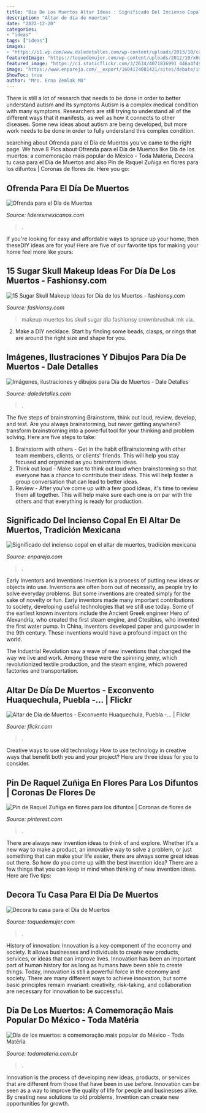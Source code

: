 ```yaml
---
title: "Dia De Los Muertos Altar Ideas : Significado Del Incienso Copal En El Altar De Muertos, Tradición Mexicana"
description: "Altar de día de muertos"
date: "2022-12-20"
categories:
- "ideas"
tags: ["ideas"]
images:
- "https://i1.wp.com/www.daledetalles.com/wp-content/uploads/2013/10/calaveritas51.jpg"
featuredImage: "https://toquedemujer.com/wp-content/uploads/2012/10/xHa1B5K4tg3dfkI90m7g4v8vNzzmhQwLVWclw-uPyGc.jpg"
featured_image: "https://c1.staticflickr.com/3/2634/4071836991_446a4f4926_b.jpg"
image: "https://www.enpareja.com/__export/1604174081421/sites/debate/img/2020/10/31/inciensox_crop1604174033807.jpg_242310155.jpg"
ShowToc: true
author: "Mrs. Erna Zemlak MD"
---
```



There is still a lot of research that needs to be done in order to better understand autism and its symptoms
Autism is a complex medical condition with many symptoms. Researchers are still trying to understand all of the different ways that it manifests, as well as how it connects to other diseases. Some new ideas about autism are being developed, but more work needs to be done in order to fully understand this complex condition.

	

		
searching about Ofrenda para el Día de Muertos you've came to the right page. We have 8 Pics about Ofrenda para el Día de Muertos like Día de los muertos: a comemoração mais popular do México - Toda Matéria, Decora tu casa para el Día de Muertos and also Pin de Raquel Zuñiga en flores para los difuntos | Coronas de flores de. Here you go:
		
    
## Ofrenda Para El Día De Muertos

<img loading=lazy src="https://lideresmexicanos.com/wp-content/uploads/2017/10/altar-de-muertos-elementos_0-1.jpg" onerror="this.onerror=null;this.src='https://tse1.mm.bing.net/th?id=OIP.Lg1nRr1GydUzHy_L9kgT3QHaLx&amp;pid=15.1';" alt="Ofrenda para el Día de Muertos">

_Source: lideresmexicanos.com_

>. 

	

If you're looking for easy and affordable ways to spruce up your home, then theseDIY ideas are for you! Here are five of our favorite tips for making your home feel more like yours: 

    
## 15 Sugar Skull Makeup Ideas For Día De Los Muertos - Fashionsy.com

<img loading=lazy src="https://fashionsy.com/wp-content/uploads/2016/11/anna20-630x840.jpeg" onerror="this.onerror=null;this.src='https://tse1.mm.bing.net/th?id=OIP.ey1UDIxS4ROqBGEgUSby7AHaJ4&amp;pid=15.1';" alt="15 Sugar Skull Makeup Ideas for Día de los Muertos - fashionsy.com">

_Source: fashionsy.com_

>makeup muertos los skull sugar día fashionsy crownbrushuk mk via. 

	

2. Make a DIY necklace. Start by finding some beads, clasps, or rings that are around the right size and shape for you.

    
## Imágenes, Ilustraciones Y Dibujos Para Día De Muertos - Dale Detalles

<img loading=lazy src="https://i1.wp.com/www.daledetalles.com/wp-content/uploads/2013/10/calaveritas51.jpg" onerror="this.onerror=null;this.src='https://tse3.mm.bing.net/th?id=OIP.D8sEEOQvSmN7a83y4k5fQAAAAA&amp;pid=15.1';" alt="Imágenes, ilustraciones y dibujos para Día de Muertos - Dale Detalles">

_Source: daledetalles.com_

>. 

	

The five steps of brainstroming:Brainstorm, think out loud, review, develop, and test.
Are you always brainstorming, but never getting anywhere? transform brainstroming into a powerful tool for your thinking and problem solving. Here are five steps to take: 
1. Brainstorm with others - Get in the habit ofBrainstorming with other team members, clients, or clients' friends. This will help you stay focused and organized as you brainstorm ideas. 
2. Think out loud - Make sure to think out loud when brainstorming so that everyone has a chance to contribute their ideas. This will help foster a group conversation that can lead to better ideas. 
3. Review - After you've come up with a few good ideas, it's time to review them all together. This will help make sure each one is on par with the others and that everything is ready for production. 

    
## Significado Del Incienso Copal En El Altar De Muertos, Tradición Mexicana

<img loading=lazy src="https://www.enpareja.com/__export/1604174081421/sites/debate/img/2020/10/31/inciensox_crop1604174033807.jpg_242310155.jpg" onerror="this.onerror=null;this.src='https://tse3.mm.bing.net/th?id=OIP.56yU99IDSPP_c0BAXnnzYgHaEk&amp;pid=15.1';" alt="Significado del incienso copal en el altar de muertos, tradición mexicana">

_Source: enpareja.com_

>. 

	

Early Inventors and Inventions
Invention is a process of putting new ideas or objects into use. Inventions are often born out of necessity, as people try to solve everyday problems. But some inventions are created simply for the sake of novelty or fun. Early inventors made many important contributions to society, developing useful technologies that we still use today.
Some of the earliest known inventors include the Ancient Greek engineer Hero of Alexandria, who created the first steam engine, and Ctesibius, who invented the first water pump. In China, inventors developed paper and gunpowder in the 9th century. These inventions would have a profound impact on the world.

The Industrial Revolution saw a wave of new inventions that changed the way we live and work. Among these were the spinning jenny, which revolutionized textile production, and the steam engine, which powered factories and transportation.

    
## Altar De Día De Muertos - Exconvento Huaquechula, Puebla -… | Flickr

<img loading=lazy src="https://c1.staticflickr.com/3/2634/4071836991_446a4f4926_b.jpg" onerror="this.onerror=null;this.src='https://tse3.mm.bing.net/th?id=OIP.spS8MW9mPGvyrwP9dmg9eQHaG4&amp;pid=15.1';" alt="Altar de Día de Muertos - Exconvento Huaquechula, Puebla -… | Flickr">

_Source: flickr.com_

>. 

	

Creative ways to use old technology
How to use technology in creative ways that benefit both you and your project? Here are three ideas for you to consider.

    
## Pin De Raquel Zuñiga En Flores Para Los Difuntos | Coronas De Flores De

<img loading=lazy src="https://i.pinimg.com/736x/b8/39/47/b839475bf66d44a7d823b892cc7470b9.jpg" onerror="this.onerror=null;this.src='https://tse2.mm.bing.net/th?id=OIP.PVr29lydKm2JVJCU3s59uwHaNL&amp;pid=15.1';" alt="Pin de Raquel Zuñiga en flores para los difuntos | Coronas de flores de">

_Source: pinterest.com_

>. 

	

There are always new invention ideas to think of and explore. Whether it's a new way to make a product, an innovative way to solve a problem, or just something that can make your life easier, there are always some great ideas out there. So how do you come up with the best invention idea? There are a few things that you can keep in mind when thinking of new invention ideas. Here are five tips: 

    
## Decora Tu Casa Para El Día De Muertos

<img loading=lazy src="https://toquedemujer.com/wp-content/uploads/2012/10/xHa1B5K4tg3dfkI90m7g4v8vNzzmhQwLVWclw-uPyGc.jpg" onerror="this.onerror=null;this.src='https://tse4.mm.bing.net/th?id=OIP.iH3hYTgIg55fsRxmU3thiAHaGF&amp;pid=15.1';" alt="Decora tu casa para el Día de Muertos">

_Source: toquedemujer.com_

>. 

	

History of innovation:
Innovation is a key component of the economy and society. It allows businesses and individuals to create new products, services, or ideas that can improve lives. Innovation has been an important part of human history for as long as humans have been able to create things. Today, innovation is still a powerful force in the economy and society. There are many different ways to achieve innovation, but some basic principles remain invariant: creativity, risk-taking, and collaboration are necessary for innovation to be successful.

    
## Día De Los Muertos: A Comemoração Mais Popular Do México - Toda Matéria

<img loading=lazy src="https://static.todamateria.com.br/upload/ar/co/arcomuertosfinal-cke.jpg" onerror="this.onerror=null;this.src='https://tse4.mm.bing.net/th?id=OIP.QFPP0O3BvT5qUDvzjY6VDgHaD4&amp;pid=15.1';" alt="Día de los muertos: a comemoração mais popular do México - Toda Matéria">

_Source: todamateria.com.br_

>. 

	

Innovation is the process of developing new ideas, products, or services that are different from those that have been in use before. Innovation can be seen as a way to improve the quality of life for people and businesses alike. By creating new solutions to old problems, Invention can create new opportunities for growth.

